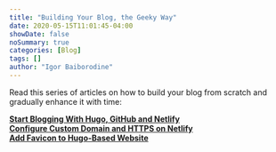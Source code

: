```yaml
---
title: "Building Your Blog, the Geeky Way"
date: 2020-05-15T11:01:45-04:00
showDate: false
noSummary: true
categories: [Blog]
tags: []
author: "Igor Baiborodine"
---
```


Read this series of articles on how to build your blog from scratch and gradually enhance it with time:

**[Start Blogging With Hugo, GitHub and Netlify](https://www.kiroule.com/article/start-blogging-with-github-hugo-and-netlify/)**   
**[Configure Custom Domain and HTTPS on Netlify](https://www.kiroule.com/article/configure-custom-domain-and-https-in-netlify/)**  
**[Add Favicon to Hugo-Based Website](https://www.kiroule.com/article/add-favicon-to-hugo-based-website/)**  

